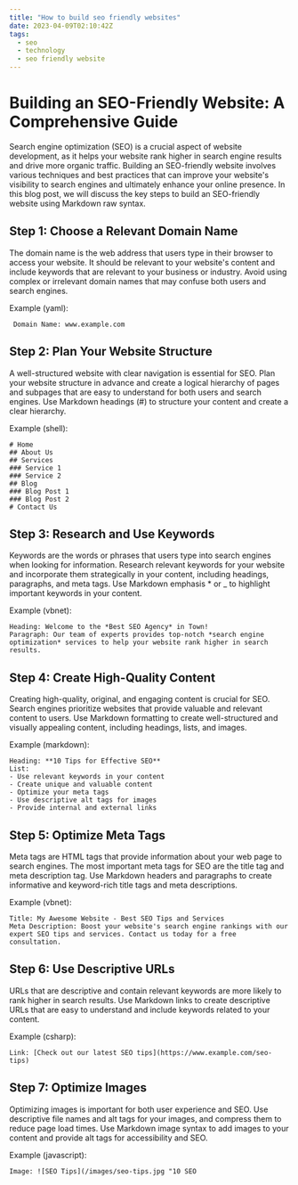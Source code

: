 ```yaml
---
title: "How to build seo friendly websites"
date: 2023-04-09T02:10:42Z
tags:
  - seo
  - technology
  - seo friendly website
---
```

# Building an SEO-Friendly Website: A Comprehensive Guide
Search engine optimization (SEO) is a crucial aspect of website development, as it helps your website rank higher in search engine results and drive more organic traffic. Building an SEO-friendly website involves various techniques and best practices that can improve your website's visibility to search engines and ultimately enhance your online presence. In this blog post, we will discuss the key steps to build an SEO-friendly website using Markdown raw syntax.

## Step 1: Choose a Relevant Domain Name
The domain name is the web address that users type in their browser to access your website. It should be relevant to your website's content and include keywords that are relevant to your business or industry. Avoid using complex or irrelevant domain names that may confuse both users and search engines.

Example (yaml):

```
 Domain Name: www.example.com
```


## Step 2: Plan Your Website Structure
A well-structured website with clear navigation is essential for SEO. Plan your website structure in advance and create a logical hierarchy of pages and subpages that are easy to understand for both users and search engines. Use Markdown headings (#) to structure your content and create a clear hierarchy.

Example (shell):
```
# Home
## About Us
## Services
### Service 1
### Service 2
## Blog
### Blog Post 1
### Blog Post 2
# Contact Us
```

## Step 3: Research and Use Keywords
Keywords are the words or phrases that users type into search engines when looking for information. Research relevant keywords for your website and incorporate them strategically in your content, including headings, paragraphs, and meta tags. Use Markdown emphasis * or _ to highlight important keywords in your content.

Example (vbnet):
```
Heading: Welcome to the *Best SEO Agency* in Town!
Paragraph: Our team of experts provides top-notch *search engine optimization* services to help your website rank higher in search results.
```

## Step 4: Create High-Quality Content
Creating high-quality, original, and engaging content is crucial for SEO. Search engines prioritize websites that provide valuable and relevant content to users. Use Markdown formatting to create well-structured and visually appealing content, including headings, lists, and images.

Example (markdown):
```
Heading: **10 Tips for Effective SEO**
List:
- Use relevant keywords in your content
- Create unique and valuable content
- Optimize your meta tags
- Use descriptive alt tags for images
- Provide internal and external links
```

## Step 5: Optimize Meta Tags
Meta tags are HTML tags that provide information about your web page to search engines. The most important meta tags for SEO are the title tag and meta description tag. Use Markdown headers and paragraphs to create informative and keyword-rich title tags and meta descriptions.

Example (vbnet):
```
Title: My Awesome Website - Best SEO Tips and Services
Meta Description: Boost your website's search engine rankings with our expert SEO tips and services. Contact us today for a free consultation.
```
<script async src="https://pagead2.googlesyndication.com/pagead/js/adsbygoogle.js"></script>
<!-- cpa -->
<ins class="adsbygoogle"
     style="display:block"
     data-ad-client="ca-pub-2843564932689995"
     data-ad-slot="3526097725"
     data-ad-format="auto"
     data-full-width-responsive="true"></ins>
<script>
     (adsbygoogle = window.adsbygoogle || []).push({});
</script>

## Step 6: Use Descriptive URLs
URLs that are descriptive and contain relevant keywords are more likely to rank higher in search results. Use Markdown links to create descriptive URLs that are easy to understand and include keywords related to your content.

Example (csharp):
```
Link: [Check out our latest SEO tips](https://www.example.com/seo-tips)
```

## Step 7: Optimize Images
Optimizing images is important for both user experience and SEO. Use descriptive file names and alt tags for your images, and compress them to reduce page load times. Use Markdown image syntax to add images to your content and provide alt tags for accessibility and SEO.

Example (javascript):
```
Image: ![SEO Tips](/images/seo-tips.jpg "10 SEO
```
